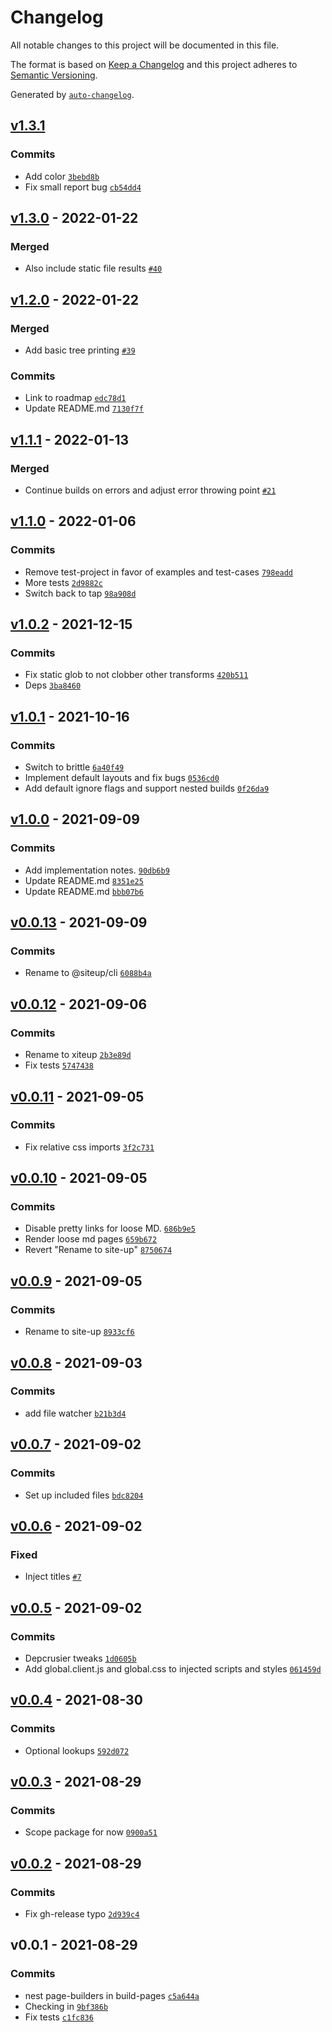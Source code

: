 # Changelog

All notable changes to this project will be documented in this file.

The format is based on [Keep a Changelog](https://keepachangelog.com/en/1.0.0/)
and this project adheres to [Semantic Versioning](https://semver.org/spec/v2.0.0.html).

Generated by [`auto-changelog`](https://github.com/CookPete/auto-changelog).

## [v1.3.1](https://github.com/bcomnes/siteup/compare/v1.3.0...v1.3.1)

### Commits

- Add color [`3bebd8b`](https://github.com/bcomnes/siteup/commit/3bebd8ba6ce96e9efaeeeb208c1c3fa61ef28779)
- Fix small report bug [`cb54dd4`](https://github.com/bcomnes/siteup/commit/cb54dd4f140f8b91ab2bb3711dd57132bf7fa6a5)

## [v1.3.0](https://github.com/bcomnes/siteup/compare/v1.2.0...v1.3.0) - 2022-01-22

### Merged

- Also include static file results [`#40`](https://github.com/bcomnes/siteup/pull/40)

## [v1.2.0](https://github.com/bcomnes/siteup/compare/v1.1.1...v1.2.0) - 2022-01-22

### Merged

- Add basic tree printing [`#39`](https://github.com/bcomnes/siteup/pull/39)

### Commits

- Link to roadmap [`edc78d1`](https://github.com/bcomnes/siteup/commit/edc78d1abc0bedd8a93afa434c8343c401cfaa52)
- Update README.md [`7130f7f`](https://github.com/bcomnes/siteup/commit/7130f7f17cbe15f435459875078a60dbbc19c139)

## [v1.1.1](https://github.com/bcomnes/siteup/compare/v1.1.0...v1.1.1) - 2022-01-13

### Merged

- Continue builds on errors and adjust error throwing point [`#21`](https://github.com/bcomnes/siteup/pull/21)

## [v1.1.0](https://github.com/bcomnes/siteup/compare/v1.0.2...v1.1.0) - 2022-01-06

### Commits

- Remove test-project in favor of examples and test-cases [`798eadd`](https://github.com/bcomnes/siteup/commit/798eadd48f222b274c64ad422a77b0477f51ecc0)
- More tests [`2d9882c`](https://github.com/bcomnes/siteup/commit/2d9882c95a7cc4676fa2cb36fbff619402d35e5c)
- Switch back to tap [`98a908d`](https://github.com/bcomnes/siteup/commit/98a908dddfaa2bc879b7a50fd99aa76e2837f214)

## [v1.0.2](https://github.com/bcomnes/siteup/compare/v1.0.1...v1.0.2) - 2021-12-15

### Commits

- Fix static glob to not clobber other transforms [`420b511`](https://github.com/bcomnes/siteup/commit/420b5112353d2bd6e6f12392569297244fb227e4)
- Deps [`3ba8460`](https://github.com/bcomnes/siteup/commit/3ba84607b213d1707b0e559b40af147e9efa252c)

## [v1.0.1](https://github.com/bcomnes/siteup/compare/v1.0.0...v1.0.1) - 2021-10-16

### Commits

- Switch to brittle [`6a40f49`](https://github.com/bcomnes/siteup/commit/6a40f4907bc0379f40bbcc33e9f469788a34f6d4)
- Implement default layouts and fix bugs [`0536cd0`](https://github.com/bcomnes/siteup/commit/0536cd0b7eaf86075ac5890a23c5f1c75f9e6def)
- Add default ignore flags and support nested builds [`0f26da9`](https://github.com/bcomnes/siteup/commit/0f26da978e93b2cf44da3119ef8b2ebbe73aef4f)

## [v1.0.0](https://github.com/bcomnes/siteup/compare/v0.0.13...v1.0.0) - 2021-09-09

### Commits

- Add implementation notes. [`90db6b9`](https://github.com/bcomnes/siteup/commit/90db6b9646b1968fe59231f291bf63fbfea96059)
- Update README.md [`8351e25`](https://github.com/bcomnes/siteup/commit/8351e25a4fcd168d955bc19cd825ac5e6ed20c5f)
- Update README.md [`bbb07b6`](https://github.com/bcomnes/siteup/commit/bbb07b6c9f98139c4634481a72fc12c64bd4ff72)

## [v0.0.13](https://github.com/bcomnes/siteup/compare/v0.0.12...v0.0.13) - 2021-09-09

### Commits

- Rename to @siteup/cli [`6088b4a`](https://github.com/bcomnes/siteup/commit/6088b4a966e50d695897fc0a8b8d021ea57e9c4c)

## [v0.0.12](https://github.com/bcomnes/siteup/compare/v0.0.11...v0.0.12) - 2021-09-06

### Commits

- Rename to xiteup [`2b3e89d`](https://github.com/bcomnes/siteup/commit/2b3e89d36c7555d56ed1d3d5f2aafc616833812e)
- Fix tests [`5747438`](https://github.com/bcomnes/siteup/commit/57474386ab6e0f152e40326cd8ab581982c689ec)

## [v0.0.11](https://github.com/bcomnes/siteup/compare/v0.0.10...v0.0.11) - 2021-09-05

### Commits

- Fix relative css imports [`3f2c731`](https://github.com/bcomnes/siteup/commit/3f2c7312a5b0e611313c9f9d01d07758ca230347)

## [v0.0.10](https://github.com/bcomnes/siteup/compare/v0.0.9...v0.0.10) - 2021-09-05

### Commits

- Disable pretty links for loose MD. [`686b9e5`](https://github.com/bcomnes/siteup/commit/686b9e5de2f01bcf7d01843a618870be892beec9)
- Render loose md pages [`659b672`](https://github.com/bcomnes/siteup/commit/659b672b03cfd42b0c41d5d0a4cb14f8a3f05a29)
- Revert "Rename to site-up" [`8750674`](https://github.com/bcomnes/siteup/commit/875067461d8ffef3d23d610905f22c4d0ad889fc)

## [v0.0.9](https://github.com/bcomnes/siteup/compare/v0.0.8...v0.0.9) - 2021-09-05

### Commits

- Rename to site-up [`8933cf6`](https://github.com/bcomnes/siteup/commit/8933cf62a70b891aca570d512806ba1f3cd71a7a)

## [v0.0.8](https://github.com/bcomnes/siteup/compare/v0.0.7...v0.0.8) - 2021-09-03

### Commits

- add file watcher [`b21b3d4`](https://github.com/bcomnes/siteup/commit/b21b3d42ae1ecb202f50a9324edb4c86fd022d3a)

## [v0.0.7](https://github.com/bcomnes/siteup/compare/v0.0.6...v0.0.7) - 2021-09-02

### Commits

- Set up included files [`bdc8204`](https://github.com/bcomnes/siteup/commit/bdc82044714ae93dd44b8c4f22d72b95614fedfb)

## [v0.0.6](https://github.com/bcomnes/siteup/compare/v0.0.5...v0.0.6) - 2021-09-02

### Fixed

- Inject titles [`#7`](https://github.com/bcomnes/siteup/issues/7)

## [v0.0.5](https://github.com/bcomnes/siteup/compare/v0.0.4...v0.0.5) - 2021-09-02

### Commits

- Depcrusier tweaks [`1d0605b`](https://github.com/bcomnes/siteup/commit/1d0605b4b64aefc25d299b347839aa618c03381e)
- Add global.client.js and global.css to injected scripts and styles [`061459d`](https://github.com/bcomnes/siteup/commit/061459da557749acf8ebfcbb4a1d9576f7ffd391)

## [v0.0.4](https://github.com/bcomnes/siteup/compare/v0.0.3...v0.0.4) - 2021-08-30

### Commits

- Optional lookups [`592d072`](https://github.com/bcomnes/siteup/commit/592d0726ba717dfdc09946a01ca0d0cac620507f)

## [v0.0.3](https://github.com/bcomnes/siteup/compare/v0.0.2...v0.0.3) - 2021-08-29

### Commits

- Scope package for now [`0900a51`](https://github.com/bcomnes/siteup/commit/0900a51b48d1b3cde5bd1f17ff90995138b4f4f6)

## [v0.0.2](https://github.com/bcomnes/siteup/compare/v0.0.1...v0.0.2) - 2021-08-29

### Commits

- Fix gh-release typo [`2d939c4`](https://github.com/bcomnes/siteup/commit/2d939c4e1008b5e5439d763fd83881c7be221b86)

## v0.0.1 - 2021-08-29

### Commits

- nest page-builders in build-pages [`c5a644a`](https://github.com/bcomnes/siteup/commit/c5a644a28fc1a6297854deed65fc220656fd3e6a)
- Checking in [`9bf386b`](https://github.com/bcomnes/siteup/commit/9bf386bce0f1a7885476b772a1b794ebd3216f7a)
- Fix tests [`c1fc836`](https://github.com/bcomnes/siteup/commit/c1fc8362233bd144d3bfa61f7aa1bf78fa8ad2bd)
